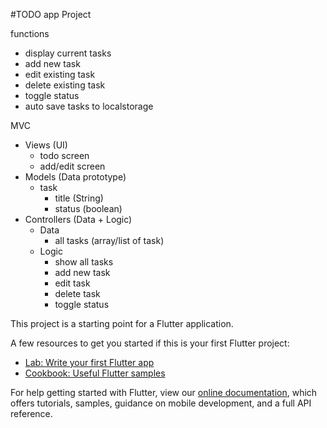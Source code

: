 #TODO app Project

functions
- display current tasks
- add new task
- edit existing task
- delete existing task
- toggle status
- auto save tasks to localstorage

MVC
- Views (UI)
	- todo screen
	- add/edit screen
- Models (Data prototype)
	- task
		- title (String)
		- status (boolean)
- Controllers (Data + Logic)
	- Data
		- all tasks (array/list of task)
	- Logic
		- show all tasks
		- add new task
		- edit task
		- delete task
		- toggle status


This project is a starting point for a Flutter application.

A few resources to get you started if this is your first Flutter project:

- [Lab: Write your first Flutter app](https://flutter.dev/docs/get-started/codelab)
- [Cookbook: Useful Flutter samples](https://flutter.dev/docs/cookbook)

For help getting started with Flutter, view our
[online documentation](https://flutter.dev/docs), which offers tutorials,
samples, guidance on mobile development, and a full API reference.
